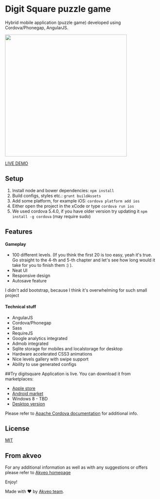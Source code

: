 # Digit Square puzzle game
Hybrid mobile application (puzzle game) developed using Cordova/Phonegap, AngularJS.

<img src="http://i.imgur.com/kGrVr1R.gif" width="400">

[LIVE DEMO](http://digitsquare.mobi)

## Setup
1. Install node and bower dependencies: `npm install`
2. Build configs, styles etc.: `grunt buildAssets`
3. Add some platform, for example iOS: `cordova platform add ios`
4. Either open the project in the xCode or type `cordova run ios`
5. We used cordova 5.4.0, if you have older version try updating it `npm install -g cordova` (may require sudo)

## Features
#### Gameplay
* 100 different levels. (If you think the first 20 is too easy, yeah it's true. Go straight to the 4-th and 5-th chapter and let's see how long would it take for you to finish them :) ).
* Neat UI
* Responsive design
* Autosave feature

I didn't add bootstrap, because I think it's overwhelming for such small project

#### Technical stuff
* AngularJS
* Cordova/Phonegap
* Sass
* RequireJS
* Google analytics integrated
* Admob integrated
* Sqlite storage for mobiles and localstorage for desktop
* Hardware accelerated CSS3 animations
* Nice levels gallery with swipe support
* Ability to use generated configs

##Try digitsquare
Application is live. You can download it from marketplaces:
* [Apple store](https://itunes.apple.com/us/app/digit-square-puzzle-game/id959622726)
* [Android market](https://play.google.com/store/apps/details?id=com.flatlogic.digitsquare)
* Windows 8 - TBD
* [Desktop version](http://digitsquare.mobi)


Please refer to [Apache Cordova documentation](http://cordova.apache.org/docs/en/4.0.0/) for additional info.

## License
[MIT](http://opensource.org/licenses/MIT)

## From akveo
For any additional information as well as with any suggestions or offers please refer to [Akveo homepage](http://akveof.com)

Enjoy!

Made with ♥ by [Akveo team](http://akveo.com/).

